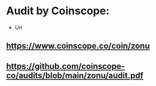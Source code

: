 # Audit by Coinscope: 

- Uri

## https://www.coinscope.co/coin/zonu

## https://github.com/coinscope-co/audits/blob/main/zonu/audit.pdf

